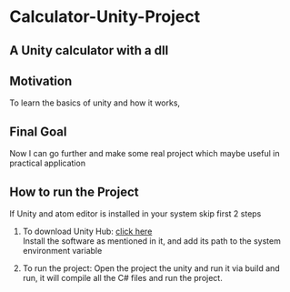 # Calculator-Unity-Project

## A Unity calculator with a dll

## Motivation
To learn the basics of unity and how it works,

## Final Goal
Now I can go further and make some real project which maybe useful in practical application

## How to run the Project
If Unity and atom editor is installed in your system skip first 2 steps

1.	To download Unity Hub: [click here](https://unity3d.com/get-unity/download)  
	Install the software as mentioned in it, and add its path to the system environment variable

2. To run the project:
	Open the project the unity and run it via build and run, it will compile all the C# files and run the project.



